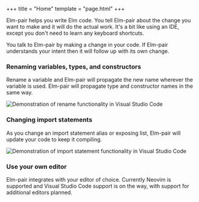+++
title = "Home"
template = "page.html"
+++

Elm-pair helps you write Elm code. You tell Elm-pair about the change you want to make and it will do the actual work. It's a bit like using an IDE, except you don't need to learn any keyboard shortcuts.

You talk to Elm-pair by making a change in your code. If Elm-pair understands your intent then it will follow up with its own change.

### Renaming variables, types, and constructors

Rename a variable and Elm-pair will propagate the new name wherever the variable is used. Elm-pair will propagate type and constructor names in the same way.

![Demonstration of rename functionality in Visual Studio Code](/renaming.gif)

### Changing import statements

As you change an import statement alias or exposing list, Elm-pair will update your code to keep it compiling.

![Demonstration of import statement functionality in Visual Studio Code](/imports.gif)

### Use your own editor

Elm-pair integrates with your editor of choice. Currently Neovim is supported and Visual Studio Code support is on the way, with support for additional editors planned.

